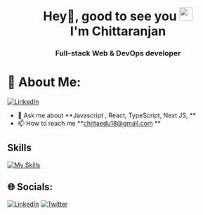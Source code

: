 <h1 align="center">Hey👋, good to see you <img src="https://emojis.slackmojis.com/emojis/images/1531849430/4246/blob-sunglasses.gif?1531849430" width="30"/><br />I'm Chittaranjan</h1>
<h3 align="center">Full-stack Web & DevOps developer </h3>

# 💫 About Me:

[![LinkedIn](https://img.shields.io/badge/LinkedIn-%230077B5.svg?logo=linkedin&logoColor=white)](https://www.linkedin.com/in/chittaranjan18) 
- 💬 Ask me about **Javascript , React, TypeScript, Next JS,  **
- 📫 How to reach me **chittaedu18@gmail.com **

<!-- 🚀I write Blog at **https://gyana.me/blog**
- 👍 My side projects are at **https://gyana.me/projects**
- 👍 Personal Portfolio page **https://gyana.me** -->
## Skills

[![My Skills](https://skillicons.dev/icons?i=js,py,typescript,react,nextjs,nodejs,nginx,html,css,bash&theme=light)](https://skillicons.dev)

## 🌐 Socials:
[![LinkedIn](https://img.shields.io/badge/LinkedIn-%230077B5.svg?logo=linkedin&logoColor=white)](https://www.linkedin.com/in/chittaranjan18) [![Twitter](https://img.shields.io/badge/Twitter-%231DA1F2.svg?logo=Twitter&logoColor=white)](https://twitter.com/chittaedu18) 

<!--# 📊 GitHub Stats:

![](https://github-readme-streak-stats.herokuapp.com/?user=chittaranjans&theme=dark&hide_border=true)
![](https://github-readme-stats.vercel.app/api/top-langs/?username=chittaranjans&theme=dark&hide_border=true&include_all_commits=true&count_private=true&layout=compact) 



  <!--## 💰 You can help me by Sponcering
  [![BuyMeACoffee](https://img.shields.io/badge/Buy%20Me%20a%20Coffee-ffdd00?style=for-the-badge&logo=buy-me-a-coffee&logoColor=black)](https://buymeacoffee.com/gyanaranjan) [![PayPal](https://img.shields.io/badge/PayPal-00457C?style=for-the-badge&logo=paypal&logoColor=white)](https://paypal.me/gyanar25) 

  
<!-- Proudly created by Gyana ( http://gyana.me ) -->
